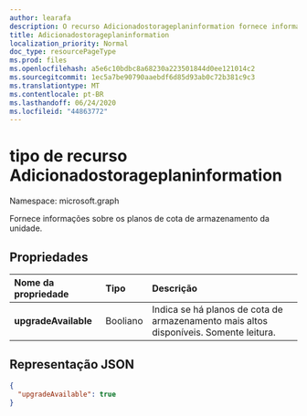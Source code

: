 ```yaml
---
author: learafa
description: O recurso Adicionadostorageplaninformation fornece informações sobre os planos de cota de armazenamento da unidade.
title: Adicionadostorageplaninformation
localization_priority: Normal
doc_type: resourcePageType
ms.prod: files
ms.openlocfilehash: a5e6c10bdbc8a68230a223501844d0ee121014c2
ms.sourcegitcommit: 1ec5a7be90790aaebdf6d85d93ab0c72b381c9c3
ms.translationtype: MT
ms.contentlocale: pt-BR
ms.lasthandoff: 06/24/2020
ms.locfileid: "44863772"
---
```

# <a name="storageplaninformation-resource-type"></a>tipo de recurso Adicionadostorageplaninformation

Namespace: microsoft.graph

Fornece informações sobre os planos de cota de armazenamento da unidade.

## <a name="properties"></a>Propriedades

| Nome da propriedade     | Tipo      | Descrição                                                             |
|:------------------|:----------|:----------------------------------------------------------------------- |
| **upgradeAvailable**  | Booliano   | Indica se há planos de cota de armazenamento mais altos disponíveis. Somente leitura. |

## <a name="json-representation"></a>Representação JSON

<!-- {
  "blockType": "resource",
  "optionalProperties": [ ],
   "@odata.type": "microsoft.graph.storagePlanInformation",
} -->

```json
{
  "upgradeAvailable": true
}

```

<!--
{
  "type": "#page.annotation",
  "description": "storagePlanInformation resource contains information about storage quota plans that make up the drive's storage space quota.",
  "keywords": "quota,plans,upgradeAvailable",
  "section": "documentation",
  "tocPath": "Resources/StoragePlanInformation",
  "suppressions": []
}
-->

